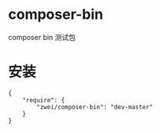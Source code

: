 # composer-bin
composer bin 测试包

# 安装
```
{
    "require": {
        "zwei/composer-bin": "dev-master"
    }
}
```